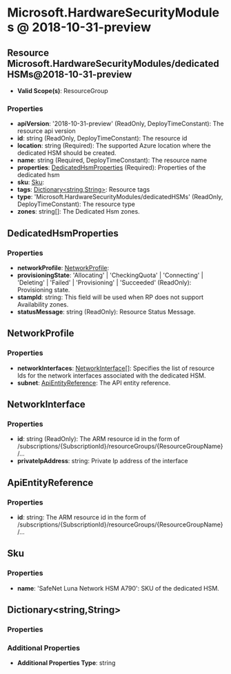 # Microsoft.HardwareSecurityModules @ 2018-10-31-preview

## Resource Microsoft.HardwareSecurityModules/dedicatedHSMs@2018-10-31-preview
* **Valid Scope(s)**: ResourceGroup
### Properties
* **apiVersion**: '2018-10-31-preview' (ReadOnly, DeployTimeConstant): The resource api version
* **id**: string (ReadOnly, DeployTimeConstant): The resource id
* **location**: string (Required): The supported Azure location where the dedicated HSM should be created.
* **name**: string (Required, DeployTimeConstant): The resource name
* **properties**: [DedicatedHsmProperties](#dedicatedhsmproperties) (Required): Properties of the dedicated hsm
* **sku**: [Sku](#sku):
* **tags**: [Dictionary<string,String>](#dictionarystringstring): Resource tags
* **type**: 'Microsoft.HardwareSecurityModules/dedicatedHSMs' (ReadOnly, DeployTimeConstant): The resource type
* **zones**: string[]: The Dedicated Hsm zones.

## DedicatedHsmProperties
### Properties
* **networkProfile**: [NetworkProfile](#networkprofile):
* **provisioningState**: 'Allocating' | 'CheckingQuota' | 'Connecting' | 'Deleting' | 'Failed' | 'Provisioning' | 'Succeeded' (ReadOnly): Provisioning state.
* **stampId**: string: This field will be used when RP does not support Availability zones.
* **statusMessage**: string (ReadOnly): Resource Status Message.

## NetworkProfile
### Properties
* **networkInterfaces**: [NetworkInterface](#networkinterface)[]: Specifies the list of resource Ids for the network interfaces associated with the dedicated HSM.
* **subnet**: [ApiEntityReference](#apientityreference): The API entity reference.

## NetworkInterface
### Properties
* **id**: string (ReadOnly): The ARM resource id in the form of /subscriptions/{SubscriptionId}/resourceGroups/{ResourceGroupName}/...
* **privateIpAddress**: string: Private Ip address of the interface

## ApiEntityReference
### Properties
* **id**: string: The ARM resource id in the form of /subscriptions/{SubscriptionId}/resourceGroups/{ResourceGroupName}/...

## Sku
### Properties
* **name**: 'SafeNet Luna Network HSM A790': SKU of the dedicated HSM.

## Dictionary<string,String>
### Properties
### Additional Properties
* **Additional Properties Type**: string


